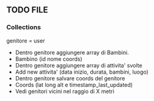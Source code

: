## TODO FILE

### Collections

genitore = user

*   Dentro genitore aggiungere array di Bambini.
*   Bambino (id nome coords)
*   Dentro genitore aggiungere array di attivita' svolte
*   Add new attivita' (data inizio, durata, bambini, luogo)
*   Dentro genitore salvare coords del genitore
*   Coords (lat long alt e timestamp_last_updated)
*   Vedi genitori vicini nel raggio di X metri
